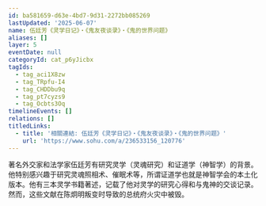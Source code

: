 ```yaml
---
id: ba581659-d63e-4bd7-9d31-2272bb085269
lastUpdated: '2025-06-07'
name: 伍廷芳《灵学日记》・《鬼友夜谈录》・《鬼的世界问题》
aliases: []
layer: 5
eventDate: null
categoryId: cat_p6yJicbx
tagIds:
  - tag_aci1X8zw
  - tag_TRpfu-I4
  - tag_CHDDbu9q
  - tag_pt7cyzs9
  - tag_Ocbts3Oq
timelineEvents: []
relations: []
titledLinks:
  - title: '相關連結: 伍廷芳《灵学日记》・《鬼友夜谈录》・《鬼的世界问题》'
    url: 'https://www.sohu.com/a/236533156_120776'
---
```

著名外交家和法学家伍廷芳有研究灵学（灵魂研究）和证道学（神智学）的背景。他特别感兴趣于研究灵魂照相术、催眠术等，所谓证道学也就是神智学会的本土化版本。他有三本灵学书籍著述，记载了他对灵学的研究心得和与鬼神的交谈记录。然而，这些文献在陈炯明叛变时导致的总统府火灾中被毁。

